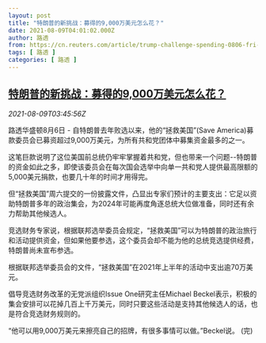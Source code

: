 ```yaml
---
layout: post
title: "特朗普的新挑战：募得的9,000万美元怎么花？"
date: 2021-08-09T04:01:02.000Z
author: 路透
from: https://cn.reuters.com/article/trump-challenge-spending-0806-fri-idCNKBS2FA06L
tags: [ 路透 ]
categories: [ 路透 ]
---
```

<!--1628481662000-->
[特朗普的新挑战：募得的9,000万美元怎么花？](https://cn.reuters.com/article/trump-challenge-spending-0806-fri-idCNKBS2FA06L)
------

<div>
<div><i>2021-08-09T03:45:56Z</i></div><p>路透华盛顿8月6日 - 自特朗普去年败选以来，他的“拯救美国”(Save America)募款委员会已募资超过9,000万美元，为所有共和党团体中募集资金最多的之一。</p><p>这笔巨款说明了这位美国前总统仍牢牢掌握着共和党，但也带来一个问题--特朗普的资金如此之多，即使该委员会在每次国会选举中向单一共和党人提供最高限额的5,000美元捐款，也要几十年的时间才用得完。</p><p>但“拯救美国”周六提交的一份披露文件，凸显出专家们预计的主要支出：它足以资助特朗普多年的政治集会，为2024年可能再度角逐总统大位做准备，同时还有余力帮助其他候选人。</p><p>竞选财务专家说，根据联邦选举委员会规定，“拯救美国”可以为特朗普的政治旅行和活动提供资金，但如果他要参选，这个委员会却不能为他的总统竞选提供经费，特朗普尚未宣布参选。</p><p>根据联邦选举委员会的文件，“拯救美国”在2021年上半年的活动中支出逾70万美元。</p><p>倡导竞选财务改革的无党派组织Issue One研究主任Michael Beckel表示，积极的集会安排可以花掉几百上千万美元，同时只要这些活动是支持其他候选人的话，也是符合竞选财务规则的。</p><p>“他可以用9,000万美元来擦亮自己的招牌，有很多事情可以做。”Beckel说。 (完)</p>
</div>
